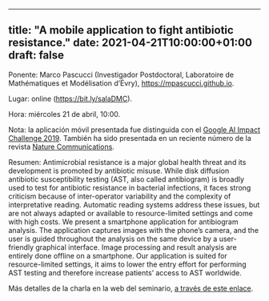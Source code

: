 
---
title: "A mobile application to fight antibiotic resistance."
date: 2021-04-21T10:00:00+01:00
draft: false
---

Ponente:  Marco Pascucci (Investigador Postdoctoral, Laboratoire de Mathématiques et Modélisation d’Évry), <a href="https://mpascucci.github.io">https://mpascucci.github.io</a>.

Lugar: online (<a href="https://bit.ly/salaDMC">https://bit.ly/salaDMC</a>).

Hora: miércoles 21 de abril, 10:00.

Nota: la aplicación móvil presentada fue distinguida con el <a href="https://ai.google/social-good/impact-challenge/">Google AI Impact Challenge 2019</a>. También ha sido presentada en un reciente número de la revista <a href="https://www.nature.com/articles/s41467-021-21187-3">Nature Communications</a>.

Resumen: Antimicrobial resistance is a major global health threat and its development is promoted by antibiotic misuse. While disk diffusion antibiotic susceptibility testing (AST, also called antibiogram) is broadly used to test for antibiotic resistance in bacterial infections, it faces strong criticism because of inter-operator variability and the complexity of interpretative reading. Automatic reading systems address these issues, but are not always adapted or available to resource-limited settings and come with high costs. We present a smartphone application for antibiogram analysis. The application captures images with the phone’s camera, and the user is guided throughout the analysis on the same device by a user-friendly graphical interface. Image processing and result analysis are entirely done offline on a smartphone. Our application is suited for resource-limited settings, it aims to lower the entry effort for performing AST testing and therefore increase patients’ access to AST worldwide.

<!--more-->

Más detalles de la charla en la web del seminario, <a href="https://seminariomirianandres.unirioja.es/2021/04/21/a-mobile-application-to-fight-antibiotic-resistance/">a través de este enlace</a>.
